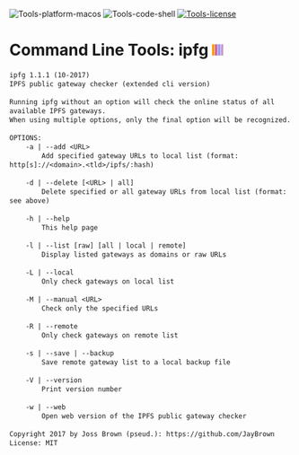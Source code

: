 ![Tools-platform-macos](https://img.shields.io/badge/platform-macOS-lightgrey.svg)
![Tools-code-shell](https://img.shields.io/badge/code-shell-yellow.svg)
[![Tools-license](http://img.shields.io/badge/license-MIT+-blue.svg)](https://github.com/JayBrown/Tools/blob/master/license.md)

# Command Line Tools: ipfg <img src="https://github.com/JayBrown/Tools/blob/master/img/jb-img.png" height="20px"/>
```
ipfg 1.1.1 (10-2017)
IPFS public gateway checker (extended cli version)

Running ipfg without an option will check the online status of all available IPFS gateways.
When using multiple options, only the final option will be recognized.

OPTIONS:
	-a | --add <URL>
		Add specified gateway URLs to local list (format: http[s]://<domain>.<tld>/ipfs/:hash)

	-d | --delete [<URL> | all]
		Delete specified or all gateway URLs from local list (format: see above)

	-h | --help
		This help page

	-l | --list [raw] [all | local | remote]
		Display listed gateways as domains or raw URLs

	-L | --local
		Only check gateways on local list

	-M | --manual <URL>
		Check only the specified URLs

	-R | --remote
		Only check gateways on remote list

	-s | --save | --backup
		Save remote gateway list to a local backup file

	-V | --version
		Print version number

	-w | --web
		Open web version of the IPFS public gateway checker

Copyright 2017 by Joss Brown (pseud.): https://github.com/JayBrown
License: MIT
```

